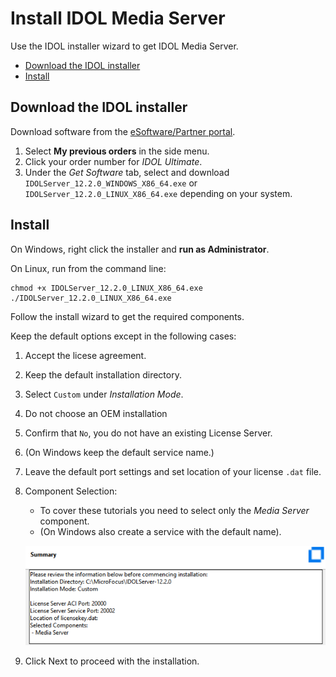 # Install IDOL Media Server

Use the IDOL installer wizard to get IDOL Media Server.

<!-- TOC -->

- [Download the IDOL installer](#download-the-idol-installer)
- [Install](#install)

<!-- /TOC -->

## Download the IDOL installer

Download software from the [eSoftware/Partner portal](https://pdapi-web-pro.microfocus.com/evalportal/index.do).

1. Select __My previous orders__ in the side menu.
1. Click your order number for *IDOL Ultimate*.
2. Under the *Get Software* tab, select and download `IDOLServer_12.2.0_WINDOWS_X86_64.exe` or `IDOLServer_12.2.0_LINUX_X86_64.exe` depending on your system.

## Install

On Windows, right click the installer and __run as Administrator__.

On Linux, run from the command line:

```bsh
chmod +x IDOLServer_12.2.0_LINUX_X86_64.exe
./IDOLServer_12.2.0_LINUX_X86_64.exe
```

Follow the install wizard to get the required components.

Keep the default options except in the following cases:

1. Accept the licese agreement.
2. Keep the default installation directory.
3. Select `Custom` under *Installation Mode*.
4. Do not choose an OEM installation
5. Confirm that `No`, you do not have an existing License Server.
6. (On Windows keep the default service name.)
7. Leave the default port settings and set location of your license `.dat` file.
8. Component Selection:
   - To cover these tutorials you need to select only the *Media Server* component.
   - (On Windows also create a service with the default name).

    ![idol-installer](./figs/idol-installer.png)

9. Click Next to proceed with the installation.
